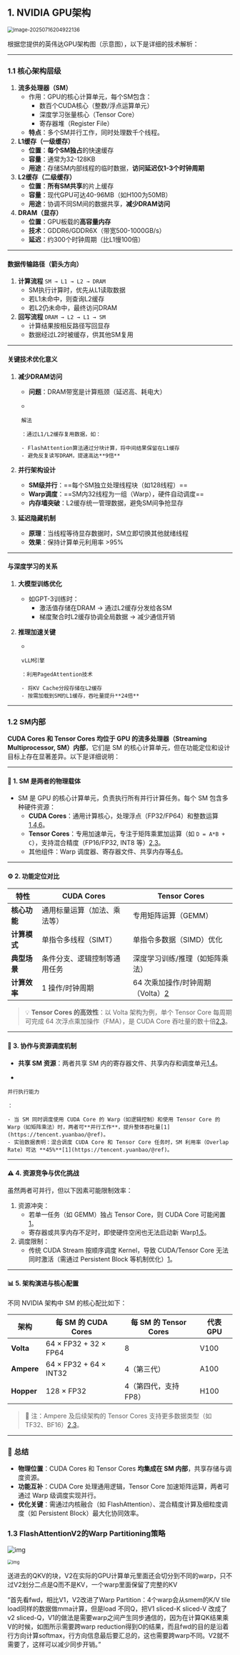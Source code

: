 ## 1. NVIDIA GPU架构

<img src="https://raw.githubusercontent.com/wlkq151172/image_store/main/20250716204930462.png" alt="image-20250716204922136" style="zoom: 80%;" />

根据您提供的英伟达GPU架构图（示意图），以下是详细的技术解析：

------

### 1.1 **核心架构层级**

1. **流多处理器（SM）**
	- 作用：GPU的核心计算单元，每个SM包含：
		- 数百个CUDA核心（整数/浮点运算单元）
		- 深度学习张量核心（Tensor Core）
		- 寄存器堆（Register File）
	- **特点**：多个SM并行工作，同时处理数千个线程。
2. **L1缓存（一级缓存）**
	- **位置**：**每个SM独占**的快速缓存
	- **容量**：通常为32-128KB
	- **用途**：存储SM内部线程的临时数据，**访问延迟仅1-3个时钟周期**
3. **L2缓存（二级缓存）**
	- **位置**：**所有SM共享**的片上缓存
	- **容量**：现代GPU可达40-96MB（如H100为50MB）
	- **用途**：协调不同SM间的数据共享，**减少DRAM访问**
4. **DRAM（显存）**
	- **位置**：GPU板载的**高容量内存**
	- **技术**：GDDR6/GDDR6X（带宽500-1000GB/s）
	- **延迟**：约300个时钟周期（比L1慢100倍）

------

#### **数据传输路径（箭头方向）**

1. **计算流程**
	 `SM → L1 → L2 → DRAM`
	- SM执行计算时，优先从L1读取数据
	- 若L1未命中，则查询L2缓存
	- 若L2仍未命中，最终访问DRAM
2. **回写流程**
	 `DRAM → L2 → L1 → SM`
	- 计算结果按相反路径写回显存
	- 数据经过L2时被缓存，供其他SM复用

------

#### **关键技术优化意义**

1. **减少DRAM访问**

	- **问题**：DRAM带宽是计算瓶颈（延迟高、耗电大）

	- 

		解法

		：通过L1/L2缓存复用数据，如：

		- FlashAttention算法通过分块计算，将中间结果保留在L1缓存
		- 避免反复读写DRAM，提速高达**9倍**

2. **并行架构设计**

	- **SM级并行**：==每个SM独立处理线程块（如128线程）==
	- **Warp调度**：==SM内32线程为一组（Warp），硬件自动调度==
	- **内存墙突破**：L2缓存统一管理数据，避免SM间争抢显存

3. **延迟隐藏机制**

	- **原理**：当线程等待显存数据时，SM立即切换其他就绪线程
	- **效果**：保持计算单元利用率 >95%

------

#### **与深度学习的关系**

1. **大模型训练优化**

	- 如GPT-3训练时：
		- 激活值存储在DRAM → 通过L2缓存分发给各SM
		- 梯度聚合时L2缓存协调全局数据 → 减少通信开销

2. **推理加速关键**

	- 

		vLLM引擎

		：利用PagedAttention技术

		- 将KV Cache分段存储在L2缓存
		- 按需加载到SM的L1缓存，吞吐量提升**24倍**

------

### 1.2 SM内部

**CUDA Cores 和 Tensor Cores 均位于 GPU 的流多处理器（Streaming Multiprocessor, SM）内部**，它们是 SM 的核心计算单元，但在功能定位和设计目标上存在显著差异。以下是详细说明：

------

#### 🔧 **1. SM 是两者的物理载体**

- SM 是 GPU 的核心计算单元，负责执行所有并行计算任务。每个 SM 包含多种硬件资源：
	- **CUDA Cores**：通用计算核心，处理浮点（FP32/FP64）和整数运算[1,4,6](https://tencent.yuanbao/@ref)。
	- **Tensor Cores**：专用加速单元，专注于矩阵乘累加运算（如 `D = A*B + C`），支持混合精度（FP16/FP32, INT8 等）[2,3](https://tencent.yuanbao/@ref)。
	- 其他组件：Warp 调度器、寄存器文件、共享内存等[4,6](https://tencent.yuanbao/@ref)。

------

#### ⚙️ **2. 功能定位对比**

| **特性**     | **CUDA Cores**               | **Tensor Cores**                                             |
| ------------ | ---------------------------- | ------------------------------------------------------------ |
| **核心功能** | 通用标量运算（加法、乘法等） | 专用矩阵运算（GEMM）                                         |
| **计算模式** | 单指令多线程（SIMT）         | 单指令多数据（SIMD）优化                                     |
| **典型场景** | 条件分支、逻辑控制等通用任务 | 深度学习训练/推理（如矩阵乘法）                              |
| **计算效率** | 1 操作/时钟周期              | 64 次乘加操作/时钟周期（Volta）[2](https://tencent.yuanbao/@ref) |

> 💡 **Tensor Cores 的高效性**：以 Volta 架构为例，单个 Tensor Core 每周期可完成 64 次浮点乘加操作（FMA），是 CUDA Core 吞吐量的数十倍[2,3](https://tencent.yuanbao/@ref)。

------

#### 🔄 **3. 协作与资源调度机制**

- **共享 SM 资源**：两者共享 SM 内的寄存器文件、共享内存和调度单元[1,4](https://tencent.yuanbao/@ref)。

- 

	并行执行能力

	：

	- 当 SM 同时调度使用 CUDA Core 的 Warp（如逻辑控制）和使用 Tensor Core 的 Warp（如矩阵乘法）时，两者可**并行工作**，提升整体吞吐量[1](https://tencent.yuanbao/@ref)。
	- 实验数据表明：混合调度 CUDA Core 和 Tensor Core 任务时，SM 利用率（Overlap Rate）可达 **45%**[1](https://tencent.yuanbao/@ref)。

------

#### ⚠️ **4. 资源竞争与优化挑战**

虽然两者可并行，但以下因素可能限制效率：

1. 资源冲突：
	- 若单一任务（如 GEMM）独占 Tensor Core，则 CUDA Core 可能闲置[1](https://tencent.yuanbao/@ref)。
	- 寄存器或共享内存不足时，即使硬件空闲也无法启动新 Warp[1,5](https://tencent.yuanbao/@ref)。
2. 调度限制：
	- 传统 CUDA Stream 按顺序调度 Kernel，导致 CUDA/Tensor Core 无法同时激活（需通过 Persistent Block 等机制优化）[1](https://tencent.yuanbao/@ref)。

------

#### 📊 **5. 架构演进与核心配置**

不同 NVIDIA 架构中 SM 的核心配比如下：

| **架构**   | **每 SM 的 CUDA Cores** | **每 SM 的 Tensor Cores** | **代表 GPU** |
| ---------- | ----------------------- | ------------------------- | ------------ |
| **Volta**  | 64 × FP32 + 32 × FP64   | 8                         | V100         |
| **Ampere** | 64 × FP32 + 64 × INT32  | 4（第三代）               | A100         |
| **Hopper** | 128 × FP32              | 4（第四代，支持 FP8）     | H100         |

> 📌 注：Ampere 及后续架构的 Tensor Cores 支持更多数据类型（如 TF32、BF16）[2,3](https://tencent.yuanbao/@ref)。

------

### 💎 **总结**

- **物理位置**：CUDA Cores 和 Tensor Cores **均集成在 SM 内部**，共享存储与调度资源。
- **功能互补**：CUDA Core 处理通用逻辑，Tensor Core 加速矩阵运算，两者可通过 Warp 级调度实现并行。
- **优化关键**：需通过内核融合（如 FlashAttention）、混合精度计算及细粒度调度（如 Persistent Block）最大化协同效率。

### 1.3 FlashAttentionV2的Warp Partitioning策略

![img](https://raw.githubusercontent.com/wlkq151172/image_store/main/20250716213308188.jpeg)

<img src="https://raw.githubusercontent.com/wlkq151172/image_store/main/20250716213138545.jpeg" alt="img" style="zoom:67%;" />

​		送进去的QKV的块，V2在实际的GPU计算单元里面还会切分到不同的warp，只不过V2划分二点是Q而不是KV，一个warp里面保留了完整的KV

“首先看fwd，相比V1，V2改进了Warp Partition：4个warp会从smem的K/V tile load同样的数据做mma计算，但是load 不同Q，把V1 sliced-K sliced-V 改成了v2 sliced-Q，V1的做法是需要warp之间产生同步通信的，因为在计算QK结果乘V的时候，如图所示需要跨warp reduction得到O的结果，而且fwd的目的是沿着行方向计算softmax，行方向信息最后要汇总的，这也需要跨warp不同。V2就不需要了，这样可以减少同步开销。”